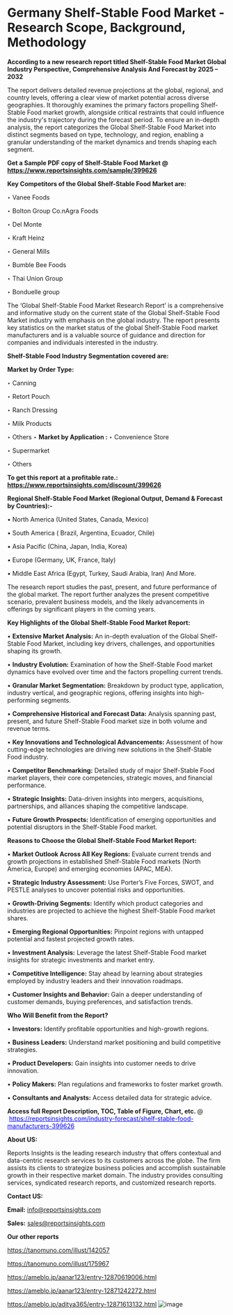 # Germany Shelf-Stable Food Market - Research Scope, Background, Methodology

<strong>According to a new research report titled Shelf-Stable Food Market Global Industry Perspective, Comprehensive Analysis And Forecast by 2025 – 2032</strong>

The report delivers detailed revenue projections at the global, regional, and country levels, offering a clear view of market potential across diverse geographies. It thoroughly examines the primary factors propelling Shelf-Stable Food market growth, alongside critical restraints that could influence the industry's trajectory during the forecast period. To ensure an in-depth analysis, the report categorizes the Global Shelf-Stable Food Market into distinct segments based on type, technology, and region, enabling a granular understanding of the market dynamics and trends shaping each segment.

<strong>Get a Sample PDF copy of Shelf-Stable Food Market </strong><strong>@<a href=https://www.reportsinsights.com/sample/399626 style=color:#0000ff;> https://www.reportsinsights.com/sample/399626</a></strong></font>

<strong>Key Competitors of the Global Shelf-Stable Food Market are:</strong>

‣ Vanee Foods

‣ Bolton Group
 Co.nAgra Foods

‣ Del Monte

‣ Kraft Heinz

‣ General Mills

‣ Bumble Bee Foods

‣ Thai Union Group

‣ Bonduelle group

The ‘Global Shelf-Stable Food Market Research Report’ is a comprehensive and informative study on the current state of the Global Shelf-Stable Food Market industry with emphasis on the global industry. The report presents key statistics on the market status of the global Shelf-Stable Food market manufacturers and is a valuable source of guidance and direction for companies and individuals interested in the industry.

<strong>Shelf-Stable Food Industry Segmentation covered are:</strong>

<strong>Market by Order Type: </strong>

‣ Canning

‣ Retort Pouch

‣ Ranch Dressing

‣ Milk Products

‣ Others
‣ 
<strong>Market by Application :</strong>
‣ Convenience Store

‣ Supermarket

‣ Others

<strong>To get this report at a profitable rate.: <a href=https://www.reportsinsights.com/discount/399626 style=color:#0000ff;>https://www.reportsinsights.com/discount/399626</a></strong></font>

<strong>Regional Shelf-Stable Food Market (Regional Output, Demand &amp; Forecast by Countries):-</strong>

• North America (United States, Canada, Mexico)

• South America ( Brazil, Argentina, Ecuador, Chile)

• Asia Pacific (China, Japan, India, Korea)

• Europe (Germany, UK, France, Italy)

• Middle East Africa (Egypt, Turkey, Saudi Arabia, Iran) And More.

The research report studies the past, present, and future performance of the global market. The report further analyzes the present competitive scenario, prevalent business models, and the likely advancements in offerings by significant players in the coming years.

<strong>Key Highlights of the Global Shelf-Stable Food Market Report:</strong>

• <strong>Extensive Market Analysis:</strong> An in-depth evaluation of the Global Shelf-Stable Food Market, including key drivers, challenges, and opportunities shaping its growth.

• <strong>Industry Evolution:</strong> Examination of how the Shelf-Stable Food market dynamics have evolved over time and the factors propelling current trends.

• <strong>Granular Market Segmentation:</strong> Breakdown by product type, application, industry vertical, and geographic regions, offering insights into high-performing segments.

• <strong>Comprehensive Historical and Forecast Data:</strong> Analysis spanning past, present, and future Shelf-Stable Food market size in both volume and revenue terms.

• <strong>Key Innovations and Technological Advancements:</strong> Assessment of how cutting-edge technologies are driving new solutions in the Shelf-Stable Food industry.

• <strong>Competitor Benchmarking:</strong> Detailed study of major Shelf-Stable Food market players, their core competencies, strategic moves, and financial performance.

• <strong>Strategic Insights:</strong> Data-driven insights into mergers, acquisitions, partnerships, and alliances shaping the competitive landscape.

• <strong>Future Growth Prospects:</strong> Identification of emerging opportunities and potential disruptors in the Shelf-Stable Food market.

<strong>Reasons to Choose the Global Shelf-Stable Food Market Report:</strong>

• <strong>Market Outlook Across All Key Regions:</strong> Evaluate current trends and growth projections in established Shelf-Stable Food markets (North America, Europe) and emerging economies (APAC, MEA).

• <strong>Strategic Industry Assessment:</strong> Use Porter’s Five Forces, SWOT, and PESTLE analyses to uncover potential risks and opportunities.

• <strong>Growth-Driving Segments:</strong> Identify which product categories and industries are projected to achieve the highest Shelf-Stable Food market shares.

• <strong>Emerging Regional Opportunities:</strong> Pinpoint regions with untapped potential and fastest projected growth rates.

• <strong>Investment Analysis:</strong> Leverage the latest Shelf-Stable Food market insights for strategic investments and market entry.

• <strong>Competitive Intelligence:</strong> Stay ahead by learning about strategies employed by industry leaders and their innovation roadmaps.

• <strong>Customer Insights and Behavior:</strong> Gain a deeper understanding of customer demands, buying preferences, and satisfaction trends.

<strong>Who Will Benefit from the Report?</strong>

• <strong>Investors:</strong> Identify profitable opportunities and high-growth regions.

• <strong>Business Leaders:</strong> Understand market positioning and build competitive strategies.

• <strong>Product Developers:</strong> Gain insights into customer needs to drive innovation.

• <strong>Policy Makers:</strong> Plan regulations and frameworks to foster market growth.

• <strong>Consultants and Analysts:</strong> Access detailed data for strategic advice.
</ul>
<strong>Access full Report Description, TOC, Table of Figure, Chart, etc. </strong>@  <a href=https://reportsinsights.com/industry-forecast/shelf-stable-food-manufacturers-399626 style=color:#0000ff;>https://reportsinsights.com/industry-forecast/shelf-stable-food-manufacturers-399626</a></font>

<strong><strong>About US</strong>:</strong>

Reports Insights is the leading research industry that offers contextual and data-centric research services to its customers across the globe. The firm assists its clients to strategize business policies and accomplish sustainable growth in their respective market domain. The industry provides consulting services, syndicated research reports, and customized research reports.

<strong>Contact US:</strong>

<p class=""""><b>Email:</b> <a href=mailto:info@reportsinsights.com>info@reportsinsights.com</a></p>
<p class=""""><b>Sales:</b> <a href=mailto:sales@reportsinsights.com>sales@reportsinsights.com</a></p>

<strong>Our other reports</strong>

<a href=https://tanomuno.com/illust/142057>https://tanomuno.com/illust/142057</a>

<a href=https://tanomuno.com/illust/175967>https://tanomuno.com/illust/175967</a>

<a href=https://ameblo.jp/aanar123/entry-12870619006.html>https://ameblo.jp/aanar123/entry-12870619006.html</a>

<a href=https://ameblo.jp/aanar123/entry-12871242272.html>https://ameblo.jp/aanar123/entry-12871242272.html</a>

<a href=https://ameblo.jp/aditya365/entry-12871613132.html>https://ameblo.jp/aditya365/entry-12871613132.html</a>
![image](https://github.com/user-attachments/assets/4c4886e4-243a-4ed8-8111-580f9ddd7081)
